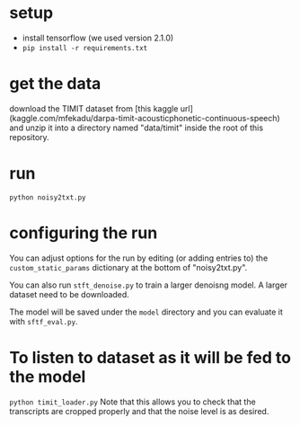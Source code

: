 

# setup
* install tensorflow (we used version 2.1.0)
* `pip install -r requirements.txt`

# get the data
download the TIMIT dataset from [this kaggle url]
(kaggle.com/mfekadu/darpa-timit-acousticphonetic-continuous-speech) and 
unzip it into a directory named "data/timit" inside the root of this 
repository.

# run
`python noisy2txt.py`

# configuring the run
You can adjust options for the run by editing (or adding entries to) 
the `custom_static_params` dictionary at the bottom of "noisy2txt.py".

You can also run `stft_denoise.py` to train a larger denoisng model. A larger dataset need to be downloaded.

The model will be saved under the `model` directory and you can evaluate it with `sftf_eval.py`. 

# To listen to dataset as it will be fed to the model
`python timit_loader.py`
Note that this allows you to check that the transcripts are cropped 
properly and that the noise level is as desired.
